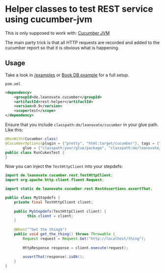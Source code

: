 # Helper classes to test REST service using cucumber-jvm

This is only supposed to work with: [Cucumber JVM](https://github.com/cucumber/cucumber-jvm)

The main party trick is that all HTTP requests are recorded and added to the cucumber report so that it is obvious what is happening.

## Usage

Take a look in [/examples](/examples) or [Book DB example](https://github.com/leanovate/book-db-sample/tree/master/blackbox-tests/cucumber) for a full setup.

`pom.xml`

``` xml
<dependency>
    <groupId>de.leanovate.cucumber</groupId>
    <artifactId>rest-helper</artifactId>
    <version>0.9</version>
    <scope>test</scope>
</dependency>
```

Ensure that you include `classpath:de/leanovate/cucumber` in your glue path. Like this:

``` java
@RunWith(Cucumber.class)
@CucumberOptions(plugin = {"pretty", "html:target/cucumber"}, tags = {"~@ignore"},
        glue = {"classpath:your/glue/package", "classpath:de/leanovate/cucumber"})
public class RunCukesTest {
}
```

Now you can inject the `TestHttpClient` into your stepdefs:

``` java
import de.leanovate.cucumber.rest.TestHttpClient;
import org.apache.http.client.fluent.Request;

import static de.leanovate.cucumber.rest.RestAssertions.assertThat;

public class MyStepdefs {
    private final TestHttpClient client;
    
    public MyStepdefs(TestHttpClient client) {
    	  this.client = client;
    }
    
    @When("^Get the thing$")
    public void get_the_thing() throws Throwable {
        Request request = Request.Get("http://localhost/thing");
    		
        HttpResponse response = client.execute(request);
        
        assertThat(response).isOk();
    }
}
```

